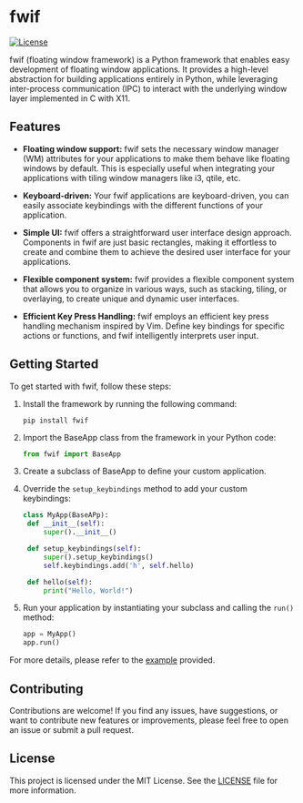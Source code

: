 # fwif

[![License](https://img.shields.io/badge/license-MIT-blue.svg)](https://github.com/youssef-attai/fwif/blob/main/LICENSE)

fwif (floating window framework) is a Python framework that enables easy development of floating window applications.
It provides a high-level abstraction for building applications entirely in Python, while leveraging inter-process communication (IPC) to interact with the underlying window layer implemented in C with X11.

## Features

- **Floating window support:** fwif sets the necessary window manager (WM) attributes for your applications to make them behave like floating windows by default. This is especially useful when integrating your applications with tiling window managers like i3, qtile, etc.

- **Keyboard-driven:** Your fwif applications are keyboard-driven, you can easily associate keybindings with the different functions of your application.

- **Simple UI:** fwif offers a straightforward user interface design approach. Components in fwif are just basic rectangles, making it effortless to create and combine them to achieve the desired user interface for your applications.

- **Flexible component system:** fwif provides a flexible component system that allows you to organize in various ways, such as stacking, tiling, or overlaying, to create unique and dynamic user interfaces.

- **Efficient Key Press Handling:** fwif employs an efficient key press handling mechanism inspired by Vim. Define key bindings for specific actions or functions, and fwif intelligently interprets user input.

## Getting Started

To get started with fwif, follow these steps:

1. Install the framework by running the following command:
   ```
   pip install fwif
   ```

2. Import the BaseApp class from the framework in your Python code:
   ```python
   from fwif import BaseApp
   ```

3. Create a subclass of BaseApp to define your custom application. 

4. Override the `setup_keybindings` method to add your custom keybindings:
   ```python
   class MyApp(BaseAPp):
    def __init__(self):
        super().__init__()

    def setup_keybindings(self):
        super().setup_keybindings()
        self.keybindings.add('h', self.hello)

    def hello(self):
        print("Hello, World!")
   ```

5. Run your application by instantiating your subclass and calling the `run()` method:
   ```python
   app = MyApp()
   app.run()
   ```

For more details, please refer to the [example](https://github.com/youssef-attai/fwif/blob/main/examples/dynamic_list_app.py) provided.

## Contributing

Contributions are welcome! If you find any issues, have suggestions, or want to contribute new features or improvements, please feel free to open an issue or submit a pull request.

## License

This project is licensed under the MIT License. See the [LICENSE](https://github.com/youssef-attai/fwif/blob/main/LICENSE) file for more information.

